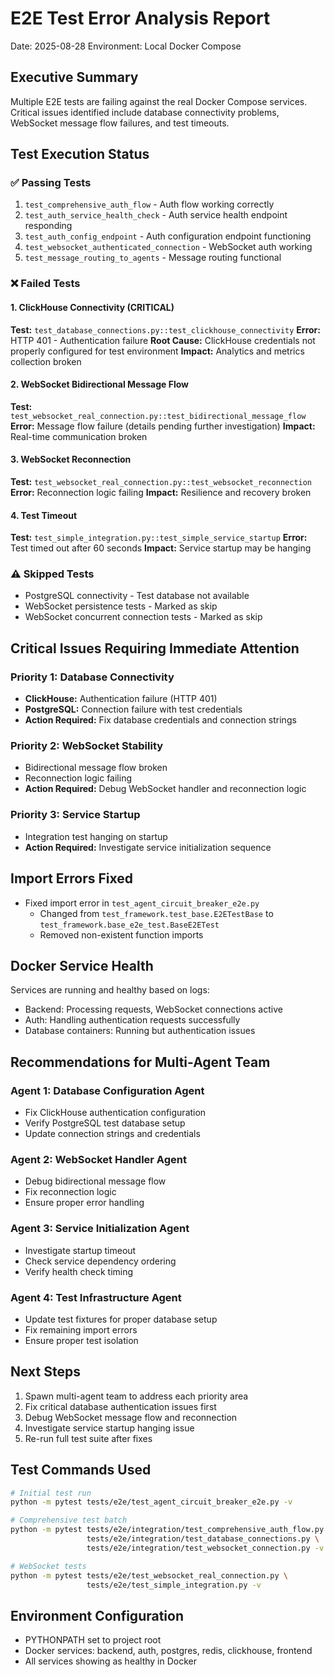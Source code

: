 # E2E Test Error Analysis Report
Date: 2025-08-28
Environment: Local Docker Compose

## Executive Summary
Multiple E2E tests are failing against the real Docker Compose services. Critical issues identified include database connectivity problems, WebSocket message flow failures, and test timeouts.

## Test Execution Status

### ✅ Passing Tests
1. `test_comprehensive_auth_flow` - Auth flow working correctly
2. `test_auth_service_health_check` - Auth service health endpoint responding
3. `test_auth_config_endpoint` - Auth configuration endpoint functioning
4. `test_websocket_authenticated_connection` - WebSocket auth working
5. `test_message_routing_to_agents` - Message routing functional

### ❌ Failed Tests

#### 1. ClickHouse Connectivity (CRITICAL)
**Test:** `test_database_connections.py::test_clickhouse_connectivity`
**Error:** HTTP 401 - Authentication failure
**Root Cause:** ClickHouse credentials not properly configured for test environment
**Impact:** Analytics and metrics collection broken

#### 2. WebSocket Bidirectional Message Flow
**Test:** `test_websocket_real_connection.py::test_bidirectional_message_flow`
**Error:** Message flow failure (details pending further investigation)
**Impact:** Real-time communication broken

#### 3. WebSocket Reconnection
**Test:** `test_websocket_real_connection.py::test_websocket_reconnection`
**Error:** Reconnection logic failing
**Impact:** Resilience and recovery broken

#### 4. Test Timeout
**Test:** `test_simple_integration.py::test_simple_service_startup`
**Error:** Test timed out after 60 seconds
**Impact:** Service startup may be hanging

### ⚠️ Skipped Tests
- PostgreSQL connectivity - Test database not available
- WebSocket persistence tests - Marked as skip
- WebSocket concurrent connection tests - Marked as skip

## Critical Issues Requiring Immediate Attention

### Priority 1: Database Connectivity
- **ClickHouse:** Authentication failure (HTTP 401)
- **PostgreSQL:** Connection failure with test credentials
- **Action Required:** Fix database credentials and connection strings

### Priority 2: WebSocket Stability
- Bidirectional message flow broken
- Reconnection logic failing
- **Action Required:** Debug WebSocket handler and reconnection logic

### Priority 3: Service Startup
- Integration test hanging on startup
- **Action Required:** Investigate service initialization sequence

## Import Errors Fixed
- Fixed import error in `test_agent_circuit_breaker_e2e.py`
  - Changed from `test_framework.test_base.E2ETestBase` to `test_framework.base_e2e_test.BaseE2ETest`
  - Removed non-existent function imports

## Docker Service Health
Services are running and healthy based on logs:
- Backend: Processing requests, WebSocket connections active
- Auth: Handling authentication requests successfully
- Database containers: Running but authentication issues

## Recommendations for Multi-Agent Team

### Agent 1: Database Configuration Agent
- Fix ClickHouse authentication configuration
- Verify PostgreSQL test database setup
- Update connection strings and credentials

### Agent 2: WebSocket Handler Agent
- Debug bidirectional message flow
- Fix reconnection logic
- Ensure proper error handling

### Agent 3: Service Initialization Agent
- Investigate startup timeout
- Check service dependency ordering
- Verify health check timing

### Agent 4: Test Infrastructure Agent
- Update test fixtures for proper database setup
- Fix remaining import errors
- Ensure proper test isolation

## Next Steps
1. Spawn multi-agent team to address each priority area
2. Fix critical database authentication issues first
3. Debug WebSocket message flow and reconnection
4. Investigate service startup hanging issue
5. Re-run full test suite after fixes

## Test Commands Used
```bash
# Initial test run
python -m pytest tests/e2e/test_agent_circuit_breaker_e2e.py -v

# Comprehensive test batch
python -m pytest tests/e2e/integration/test_comprehensive_auth_flow.py \
                 tests/e2e/integration/test_database_connections.py \
                 tests/e2e/integration/test_websocket_connection.py -v

# WebSocket tests
python -m pytest tests/e2e/test_websocket_real_connection.py \
                 tests/e2e/test_simple_integration.py -v
```

## Environment Configuration
- PYTHONPATH set to project root
- Docker services: backend, auth, postgres, redis, clickhouse, frontend
- All services showing as healthy in Docker